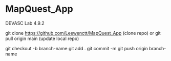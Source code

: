 # MapQuest_App
DEVASC Lab 4.9.2

git clone https://github.com/Leewenctt/MapQuest_App (clone repo)
or
git pull origin main (update local repo)

git checkout -b branch-name
git add .
git commit -m
git push origin branch-name
